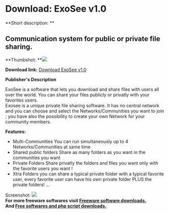 # Download: ExoSee v1.0

**Short description: **

## Communication system for public or private file sharing.

  
**Thumbshot: **![](http://www.freewarefiles.com/screenshot/exosee1_md.gif)   
  
**Download link:** [Download ExoSee v1.0](http://freesoftwares.boysofts.com/ExoSee-V_program_26268.html)  
  

**Publisher's Description**  
  

ExoSee is a software that lets you download and share files with users all
over the world. You can share your files publicly or privatly with your
favorites users.  
Exosee is a unique private file sharing software. It has no central network
and you can choose and select the Networks/Communities you want to join ; you
have also the possibility to create your own Network for your community
members.

**Features:**

  * Multi-Communities You can run simultaneously up to 4 Networks/Communities at same time 
  * Shared public folders Share as many folders as you want in the communities you want 
  * Private Folders Share privatly the folders and files you want only with the favorite users you want ! 
  * Xtra Folders you can share a typical private folder with a typical favorite user, every favorite user can have his own private folder PLUS the private folders! ... 

  
  
Screenshot: ![](http://www.freewarefiles.com/screenshot/exosee1.gif)  
**For more freeware softwares visit [Freeware software downloads.](http://freesoftwares.boysofts.com/)**   
**And [Free softwares and php script downloads.](http://www.boysofts.com/)**

